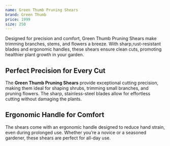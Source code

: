 ```yaml
---
name: Green Thumb Pruning Shears
brand: Green Thumb
price: 1999
size: 250
---
```


Designed for precision and comfort, Green Thumb Pruning Shears make trimming branches, stems, and flowers a breeze. With sharp,rust-resistant blades and ergonomic handles, these shears ensure clean cuts, promoting healthier plant growth in your garden.

## Perfect Precision for Every Cut 

The **Green Thumb Pruning Shears** provide exceptional cutting precision, making them ideal for shaping shrubs, trimming small branches, and pruning flowers. The sharp, stainless-steel blades allow for effortless cutting without damaging the plants.

## Ergonomic Handle for Comfort  

The shears come with an ergonomic handle designed to reduce hand strain, even during prolonged use. Whether you’re a novice or a seasoned gardener, these shears are perfect for all-day use.
